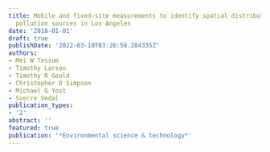 ```yaml
---
title: Mobile and fixed-site measurements to identify spatial distributions of traffic-related
  pollution sources in Los Angeles
date: '2018-01-01'
draft: true
publishDate: '2022-03-10T03:26:59.284335Z'
authors:
- Mei W Tessum
- Timothy Larson
- Timothy R Gould
- Christopher D Simpson
- Michael G Yost
- Sverre Vedal
publication_types:
- '2'
abstract: ''
featured: true
publication: '*Environmental science & technology*'
---
```


